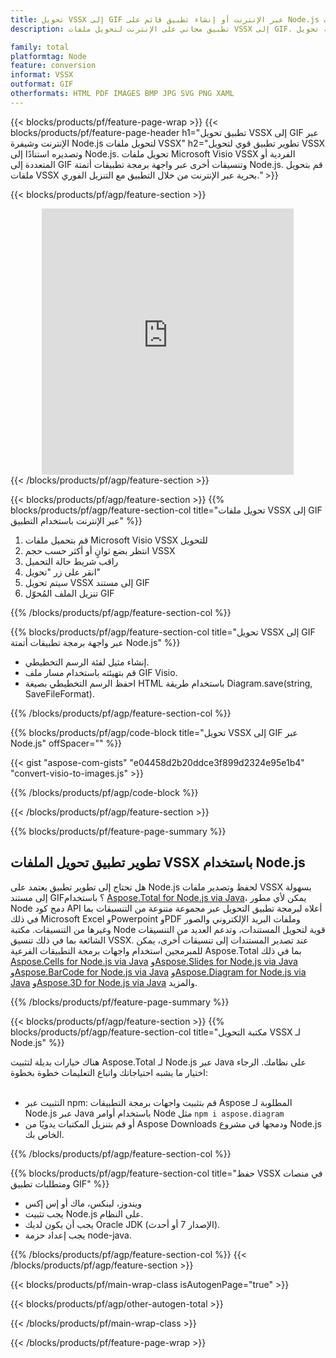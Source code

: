 ```yaml
---
title: تحويل VSSX إلى GIF عبر الإنترنت أو إنشاء تطبيق قائم على Node.js لتحويل ملفات VSSX
description: تطبيق مجاني على الإنترنت لتحويل ملفات VSSX إلى GIF. كود مكتبة تحويل Node.js لمستندات Microsoft Visio VSSX. 

family: total
platformtag: Node
feature: conversion
informat: VSSX
outformat: GIF
otherformats: HTML PDF IMAGES BMP JPG SVG PNG XAML
---
```

{{< blocks/products/pf/feature-page-wrap >}}
{{< blocks/products/pf/feature-page-header h1="تطبيق تحويل VSSX إلى GIF عبر الإنترنت وشيفرة Node.js لتحويل ملفات VSSX" h2="تطوير تطبيق قوي لتحويل VSSX وتصديره استنادًا إلى Node.js. تحويل ملفات Microsoft Visio VSSX الفردية أو المتعددة إلى GIF وتنسيقات أخرى عبر واجهة برمجة تطبيقات أتمتة Node.js. قم بتحويل ملفات VSSX بحرية عبر الإنترنت من خلال التطبيق مع التنزيل الفوري." >}}


{{< blocks/products/pf/agp/feature-section >}}

<div class="container-fluid agp-content bg-white aboutfile box-1 vh100 section nopbtm">
<div class=container>
<div class=row>
<div class="demobox tc col-md-12 padding-0" align="center">

<iframe title="تطبيق تحويل VSSX إلى GIF مجاني عبر الإنترنت" style="border: none; height: 426px;" scrolling="no" src="https://total-conversion-app-65z5r2lp.k8s.dynabic.com/?to=gif&from=vssx" id="child-iframe" width="80%"></iframe>

</div></div>
</div></div>
{{< /blocks/products/pf/agp/feature-section >}}


{{< blocks/products/pf/agp/feature-section >}}
{{% blocks/products/pf/agp/feature-section-col title="تحويل ملفات VSSX إلى GIF عبر الإنترنت باستخدام التطبيق" %}}

1. قم بتحميل ملفات Microsoft Visio VSSX للتحويل
1. انتظر بضع ثوانٍ أو أكثر حسب حجم VSSX
1. راقب شريط حالة التحميل
1. انقر على زر "تحويل"
1. سيتم تحويل VSSX إلى مستند GIF
1. تنزيل الملف المُحوّل GIF

{{% /blocks/products/pf/agp/feature-section-col %}}

{{% blocks/products/pf/agp/feature-section-col title="تحويل VSSX إلى GIF عبر واجهة برمجة تطبيقات أتمتة Node.js" %}}

- إنشاء مثيل لفئة الرسم التخطيطي.
- قم بتهيئته باستخدام مسار ملف GIF Visio.
- احفظ الرسم التخطيطي بصيغة HTML باستخدام طريقة Diagram.save(string, SaveFileFormat).

{{% /blocks/products/pf/agp/feature-section-col %}}

{{% blocks/products/pf/agp/code-block title="تحويل VSSX إلى GIF عبر Node.js" offSpacer="" %}}

{{< gist "aspose-com-gists" "e04458d2b20ddce3f899d2324e95e1b4" "convert-visio-to-images.js" >}}

{{% /blocks/products/pf/agp/code-block %}}

{{< /blocks/products/pf/agp/feature-section >}}

{{% blocks/products/pf/feature-page-summary %}}

<h2>تطوير تطبيق تحويل الملفات VSSX باستخدام Node.js</h2>

هل تحتاج إلى تطوير تطبيق يعتمد على Node.js لحفظ وتصدير ملفات VSSX بسهولة إلى مستند GIF؟ باستخدام [Aspose.Total for Node.js via Java](https://products.aspose.com/total/ar/nodejs-java/)، يمكن لأي مطور Node دمج كود API أعلاه لبرمجة تطبيق التحويل عبر مجموعة متنوعة من التنسيقات بما في ذلك Microsoft Excel وPowerpoint وPDF وملفات البريد الإلكتروني والصور وغيرها من التنسيقات. مكتبة Node قوية لتحويل المستندات، وتدعم العديد من التنسيقات الشائعة بما في ذلك تنسيق VSSX. عند تصدير المستندات إلى تنسيقات أخرى، يمكن للمبرمجين استخدام واجهات برمجة التطبيقات الفرعية Aspose.Total بما في ذلك [Aspose.Cells for Node.js via Java](https://products.aspose.com/cells/ar/nodejs-java/) و[Aspose.Slides for Node.js via Java](https://products.aspose.com/slides/ar/nodejs-java/) و[Aspose.BarCode for Node.js via Java](https://products.aspose.com/barcode/ar/nodejs-java/) و[Aspose.Diagram for Node.js via Java](https://products.aspose.com/diagram/ar/nodejs-java/) و[Aspose.3D for Node.js via Java](https://products.aspose.com/3d/ar/nodejs-java/) والمزيد. 
 
 

{{% /blocks/products/pf/feature-page-summary %}}

{{< blocks/products/pf/agp/feature-section >}}
{{% blocks/products/pf/agp/feature-section-col title="مكتبة التحويل VSSX لـ Node.js" %}}

هناك خيارات بديلة لتثبيت Aspose.Total لـ Node.js عبر Java على نظامك. الرجاء اختيار ما يشبه احتياجاتك واتباع التعليمات خطوة بخطوة:<br /><br />

- التثبيت عبر npm: قم بتثبيت واجهات برمجة التطبيقات Aspose المطلوبة لـ Node.js عبر Java باستخدام أوامر Node مثل ```npm i aspose.diagram```
- أو قم بتنزيل المكتبات يدويًا من Aspose Downloads ودمجها في مشروع Node.js الخاص بك.

{{% /blocks/products/pf/agp/feature-section-col %}}

{{% blocks/products/pf/agp/feature-section-col title="حفظ VSSX في منصات ومتطلبات تطبيق GIF" %}}

- ويندوز، لينكس، ماك أو إس إكس
- يجب تثبيت Node.js على النظام.
- يجب أن يكون لديك Oracle JDK (الإصدار 7 أو أحدث).
- يجب إعداد حزمة node-java.

{{% /blocks/products/pf/agp/feature-section-col %}}
{{< /blocks/products/pf/agp/feature-section >}}

{{< blocks/products/pf/main-wrap-class isAutogenPage="true" >}}

{{< blocks/products/pf/agp/other-autogen-total >}}

{{< /blocks/products/pf/main-wrap-class >}}

{{< /blocks/products/pf/feature-page-wrap >}}